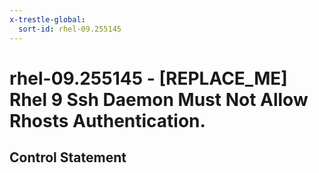```yaml
---
x-trestle-global:
  sort-id: rhel-09.255145
---
```


# rhel-09.255145 - \[REPLACE_ME\] Rhel 9 Ssh Daemon Must Not Allow Rhosts Authentication.

## Control Statement
